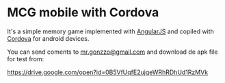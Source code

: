 # MCG mobile with Cordova 
It's a simple memory game implemented with [AngularJS](https://angularjs.org/ "AngularJS's Homepage") and copiled with [Cordova](https://cordova.apache.org/ "Cordova's Homepage") for android devices.  

You can send coments to <mr.gonzzo@gmail.com> and download de apk file for test from:  
 
https://drive.google.com/open?id=0B5VfUqfE2ujqeWRhRDhUd1RzMVk
